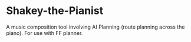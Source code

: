 # Shakey-the-Pianist
A music composition tool involving AI Planning (route planning across the piano). For use with FF planner.
